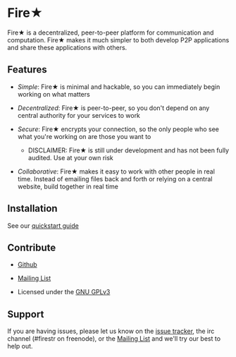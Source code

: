 Fire★
=====

Fire★ is a decentralized, peer-to-peer platform for communication and computation.  Fire★ makes it much simpler to both develop P2P applications and share these applications with others.

Features
--------

  * *Simple*: Fire★ is minimal and hackable, so you can immediately begin working on what matters

  * *Decentralized*: Fire★  is peer-to-peer, so you don't depend on any central authority for your services to work

  * *Secure*: Fire★ encrypts your connection, so the only people who see what you're working on are those you want to

    * DISCLAIMER: Fire★ is still under development and has not been fully audited.  Use at your own risk

  * *Collaborative*: Fire★ makes it easy to work with other people in real time.  Instead of emailing files back and forth or relying on a central website, build together in real time

Installation
------------

See our [quickstart guide](quickstart)

Contribute
----------

  * [Github](https://github.com/mempko/firestr)

  * [Mailing List](mailto:firestr@librelist.com)

  * Licensed under the [GNU GPLv3](https://www.gnu.org/licenses/gpl.html)

Support
-------

If you are having issues, please let us know on the [issue tracker](https://github.com/mempko/firestr/issues), the irc channel (#firestr on freenode), or the [Mailing List](mailto:firestr@librelist.com) and we'll try our best to help out.
